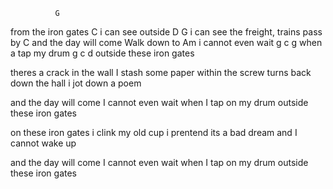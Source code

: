               G
from the iron gates
          C
i can see outside
                       D           G
i can see the freight, trains pass by
                 C
and the day will come 
Walk down to Am
i cannot even wait
       g  c   g
when a tap my drum
       g  c   d
outside these iron gates

theres a crack in the wall
I stash some paper within
the screw turns back down the hall
i jot down a poem

and the day will come
I cannot even wait
when I tap on my drum
outside these iron gates

on these iron gates
i clink my old cup
i prentend its a bad dream
and I cannot wake up

and the day will come
I cannot even wait
when I tap on my drum
outside these iron gates
